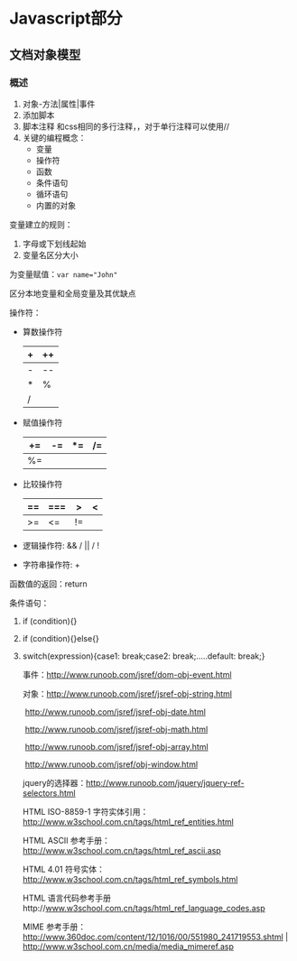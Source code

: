# Javascript部分

## 文档对象模型

### 概述

1. 对象-方法|属性|事件
2. 添加脚本
3. 脚本注释 和css相同的多行注释，，对于单行注释可以使用// 
4. 关键的编程概念：
   + 变量
   + 操作符
   + 函数
   + 条件语句
   + 循环语句
   + 内置的对象

变量建立的规则：

1. 字母或下划线起始
2. 变量名区分大小

为变量赋值：`var name="John"`

区分本地变量和全局变量及其优缺点

操作符：
+ 算数操作符

  | +    | ++   |
  | ---- | ---- |
  | -    | --   |
  | *    | %    |
  | /    |      |

+ 赋值操作符

  | +=   | -=   | *=   | /=   |
  | ---- | ---- | ---- | ---- |
  | %=   |      |      |      |

+ 比较操作符

  | ==   | ===  | >    | <    |
  | ---- | ---- | ---- | ---- |
  | >=   | <=   | !=   |      |

+ 逻辑操作符:  &&  /  ||    /  !

+ 字符串操作符: +

函数值的返回：return 

条件语句：

1. if (condition){}
2. if (condition){}else{}
3. switch(expression){case1:    break;case2:    break;.....default:    break;}

   事件：http://www.runoob.com/jsref/dom-obj-event.html  

   对象：http://www.runoob.com/jsref/jsref-obj-string.html

   ​            http://www.runoob.com/jsref/jsref-obj-date.html

   ​            http://www.runoob.com/jsref/jsref-obj-math.html

   ​            http://www.runoob.com/jsref/jsref-obj-array.html

   ​            http://www.runoob.com/jsref/obj-window.html

   jquery的选择器：http://www.runoob.com/jquery/jquery-ref-selectors.html

   HTML ISO-8859-1 字符实体引用：http://www.w3school.com.cn/tags/html_ref_entities.html

   HTML ASCII 参考手册：http://www.w3school.com.cn/tags/html_ref_ascii.asp

   HTML 4.01 符号实体：http://www.w3school.com.cn/tags/html_ref_symbols.html

   HTML 语言代码参考手册http://www.w3school.com.cn/tags/html_ref_language_codes.asp

   MIME 参考手册：http://www.360doc.com/content/12/1016/00/551980_241719553.shtml       |     http://www.w3school.com.cn/media/media_mimeref.asp

